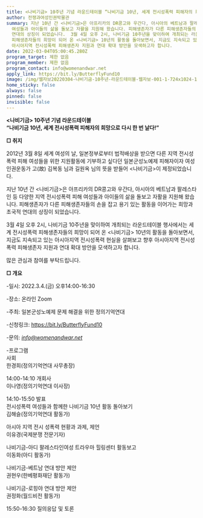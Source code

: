 ```yaml
---
title: <나비기금> 10주년 기념 라운드테이블 “나비기금 10년, 세계 전시성폭력 피해자의 희망으로 다시 한 번 날다!”
author: 전쟁과여성인권박물관
summary: 지난 10년 간 <나비기금>은 아프리카의 DR콩고와 우간다, 아시아의 베트남과 팔레스타인 등 다양한 지역 전시성폭력 피해
  여성들과 아이들의 삶을 돌보고 자활을 지원해 왔습니다. 피해생존자가 다른 피해생존자들의 손을 잡고 용기 있는 활동을 이어가는 희망과 초국적
  연대의 상징이 되었습니다.  3월 4일 오후 2시, 나비기금 10주년을 맞이하여 개최되는 라운드테이블 행사에서는 세계 전시성폭력
  피해생존자들의 희망이 되어 온 <나비기금> 10년의 활동을 돌아보면서, 지금도 지속되고 있는 아시아지역 전시성폭력 현실을 살펴보고 향후
  아시아지역 전시성폭력 피해생존자 지원과 연대 확대 방안을 모색하고자 합니다.
date: 2022-03-04T05:00:45.280Z
program_target: 제한 없음
program_member: 제한 없음
program_contact: info@womenandwar.net
apply_link: https://bit.ly/ButterflyFund10
image: /img/웹자보20220304-나비기금-10주년-라운드테이블-웹자보-001-1-724x1024-1-.jpg
home_sticky: false
always: false
pinned: false
invisible: false
---
```



**<나비기금> 10주년 기념 라운드테이블**\
**“나비기금 10년, 세계 전시성폭력 피해자의 희망으로 다시 한 번 날다!”**

**□ 취지**

2012년 3월 8일 세계 여성의 날, 일본정부로부터 법적배상을 받으면 다른 지역 전시성폭력 피해 여성들을 위한 지원활동에 기부하고 싶다던 일본군성노예제 피해자이자 여성인권운동가 고(故) 김복동 님과 길원옥 님의 뜻을 받들어 <나비기금>이 제정되었습니다.

지난 10년 간 <나비기금>은 아프리카의 DR콩고와 우간다, 아시아의 베트남과 팔레스타인 등 다양한 지역 전시성폭력 피해 여성들과 아이들의 삶을 돌보고 자활을 지원해 왔습니다. 피해생존자가 다른 피해생존자들의 손을 잡고 용기 있는 활동을 이어가는 희망과 초국적 연대의 상징이 되었습니다.

3월 4일 오후 2시, 나비기금 10주년을 맞이하여 개최되는 라운드테이블 행사에서는 세계 전시성폭력 피해생존자들의 희망이 되어 온 <나비기금> 10년의 활동을 돌아보면서, 지금도 지속되고 있는 아시아지역 전시성폭력 현실을 살펴보고 향후 아시아지역 전시성폭력 피해생존자 지원과 연대 확대 방안을 모색하고자 합니다.

많은 관심과 참여를 부탁드립니다.

**□ 개요**

\-일시: 2022.3.4.(금) 오후14:00-16:30

\-장소: 온라인 Zoom

\-주최: 일본군성노예제 문제 해결을 위한 정의기억연대

\-신청링크: https://bit.ly/ButterflyFund10

\-문의: *[info@womenandwar.net](mailto:info@womenandwar.net)*

\-프로그램\
사회\
한경희(정의기억연대 사무총장)

14:00-14:10 개회사\
이나영(정의기억연대 이사장)

14:10-15:50 발표\
전시성폭력 여성들과 함께한 나비기금 10년 활동 돌아보기\
김해슬(정의기억연대 활동가)

아시아 지역 전시 성폭력 현황과 과제, 제언\
이유경(국제분쟁 전문기자)

나비기금-아디 팔레스타인여성 트라우마 힐링센터 활동보고\
이동화(아디 활동가)

나비기금-베트남 연대 방안 제안\
권현우(한베평화재단 활동가)

나비기금-로힝야 연대 방안 제안\
권정화(월드비전 활동가)

15:50-16:30 질의응답 및 토론